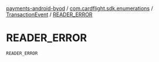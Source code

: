 [payments-android-byod](../../index.md) / [com.cardflight.sdk.enumerations](../index.md) / [TransactionEvent](index.md) / [READER_ERROR](./-r-e-a-d-e-r_-e-r-r-o-r.md)

# READER_ERROR

`READER_ERROR`